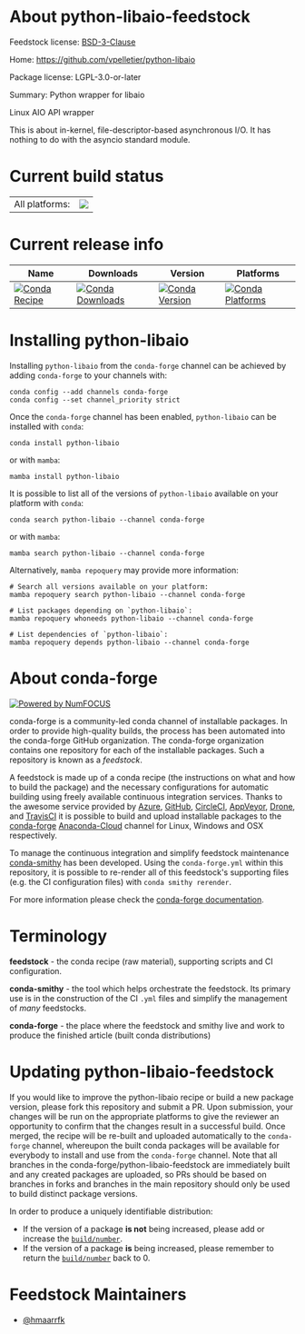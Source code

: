 About python-libaio-feedstock
=============================

Feedstock license: [BSD-3-Clause](https://github.com/conda-forge/python-libaio-feedstock/blob/main/LICENSE.txt)

Home: https://github.com/vpelletier/python-libaio

Package license: LGPL-3.0-or-later

Summary: Python wrapper for libaio

Linux AIO API wrapper

This is about in-kernel, file-descriptor-based asynchronous I/O. It has
nothing to do with the asyncio standard module.


Current build status
====================


<table><tr><td>All platforms:</td>
    <td>
      <a href="https://dev.azure.com/conda-forge/feedstock-builds/_build/latest?definitionId=6846&branchName=main">
        <img src="https://dev.azure.com/conda-forge/feedstock-builds/_apis/build/status/python-libaio-feedstock?branchName=main">
      </a>
    </td>
  </tr>
</table>

Current release info
====================

| Name | Downloads | Version | Platforms |
| --- | --- | --- | --- |
| [![Conda Recipe](https://img.shields.io/badge/recipe-python--libaio-green.svg)](https://anaconda.org/conda-forge/python-libaio) | [![Conda Downloads](https://img.shields.io/conda/dn/conda-forge/python-libaio.svg)](https://anaconda.org/conda-forge/python-libaio) | [![Conda Version](https://img.shields.io/conda/vn/conda-forge/python-libaio.svg)](https://anaconda.org/conda-forge/python-libaio) | [![Conda Platforms](https://img.shields.io/conda/pn/conda-forge/python-libaio.svg)](https://anaconda.org/conda-forge/python-libaio) |

Installing python-libaio
========================

Installing `python-libaio` from the `conda-forge` channel can be achieved by adding `conda-forge` to your channels with:

```
conda config --add channels conda-forge
conda config --set channel_priority strict
```

Once the `conda-forge` channel has been enabled, `python-libaio` can be installed with `conda`:

```
conda install python-libaio
```

or with `mamba`:

```
mamba install python-libaio
```

It is possible to list all of the versions of `python-libaio` available on your platform with `conda`:

```
conda search python-libaio --channel conda-forge
```

or with `mamba`:

```
mamba search python-libaio --channel conda-forge
```

Alternatively, `mamba repoquery` may provide more information:

```
# Search all versions available on your platform:
mamba repoquery search python-libaio --channel conda-forge

# List packages depending on `python-libaio`:
mamba repoquery whoneeds python-libaio --channel conda-forge

# List dependencies of `python-libaio`:
mamba repoquery depends python-libaio --channel conda-forge
```


About conda-forge
=================

[![Powered by
NumFOCUS](https://img.shields.io/badge/powered%20by-NumFOCUS-orange.svg?style=flat&colorA=E1523D&colorB=007D8A)](https://numfocus.org)

conda-forge is a community-led conda channel of installable packages.
In order to provide high-quality builds, the process has been automated into the
conda-forge GitHub organization. The conda-forge organization contains one repository
for each of the installable packages. Such a repository is known as a *feedstock*.

A feedstock is made up of a conda recipe (the instructions on what and how to build
the package) and the necessary configurations for automatic building using freely
available continuous integration services. Thanks to the awesome service provided by
[Azure](https://azure.microsoft.com/en-us/services/devops/), [GitHub](https://github.com/),
[CircleCI](https://circleci.com/), [AppVeyor](https://www.appveyor.com/),
[Drone](https://cloud.drone.io/welcome), and [TravisCI](https://travis-ci.com/)
it is possible to build and upload installable packages to the
[conda-forge](https://anaconda.org/conda-forge) [Anaconda-Cloud](https://anaconda.org/)
channel for Linux, Windows and OSX respectively.

To manage the continuous integration and simplify feedstock maintenance
[conda-smithy](https://github.com/conda-forge/conda-smithy) has been developed.
Using the ``conda-forge.yml`` within this repository, it is possible to re-render all of
this feedstock's supporting files (e.g. the CI configuration files) with ``conda smithy rerender``.

For more information please check the [conda-forge documentation](https://conda-forge.org/docs/).

Terminology
===========

**feedstock** - the conda recipe (raw material), supporting scripts and CI configuration.

**conda-smithy** - the tool which helps orchestrate the feedstock.
                   Its primary use is in the construction of the CI ``.yml`` files
                   and simplify the management of *many* feedstocks.

**conda-forge** - the place where the feedstock and smithy live and work to
                  produce the finished article (built conda distributions)


Updating python-libaio-feedstock
================================

If you would like to improve the python-libaio recipe or build a new
package version, please fork this repository and submit a PR. Upon submission,
your changes will be run on the appropriate platforms to give the reviewer an
opportunity to confirm that the changes result in a successful build. Once
merged, the recipe will be re-built and uploaded automatically to the
`conda-forge` channel, whereupon the built conda packages will be available for
everybody to install and use from the `conda-forge` channel.
Note that all branches in the conda-forge/python-libaio-feedstock are
immediately built and any created packages are uploaded, so PRs should be based
on branches in forks and branches in the main repository should only be used to
build distinct package versions.

In order to produce a uniquely identifiable distribution:
 * If the version of a package **is not** being increased, please add or increase
   the [``build/number``](https://docs.conda.io/projects/conda-build/en/latest/resources/define-metadata.html#build-number-and-string).
 * If the version of a package **is** being increased, please remember to return
   the [``build/number``](https://docs.conda.io/projects/conda-build/en/latest/resources/define-metadata.html#build-number-and-string)
   back to 0.

Feedstock Maintainers
=====================

* [@hmaarrfk](https://github.com/hmaarrfk/)

